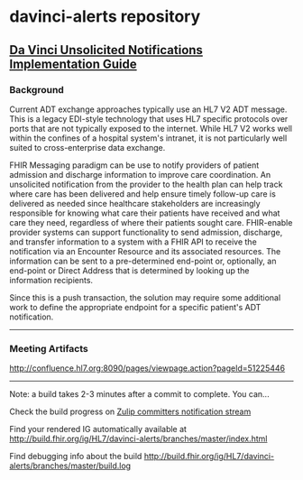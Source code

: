 # davinci-alerts repository
## [Da Vinci Unsolicited Notifications Implementation Guide](http://hl7.org/fhir/us/davinci-alerts/history.html)

### Background

Current ADT exchange approaches typically use an HL7 V2 ADT message. This is a legacy EDI-style technology that uses HL7 specific protocols over ports that are not typically exposed to the internet. While HL7 V2 works well within the confines of a hospital system's intranet, it is not particularly well suited to cross-enterprise data exchange.

FHIR Messaging paradigm can be use to notify providers of patient admission and discharge information to improve care coordination. An unsolicited notification from the provider to the health plan can help track where care has been delivered and help ensure timely follow-up care is delivered as needed since healthcare stakeholders are increasingly responsible for knowing what care their patients have received and what care they need, regardless of where their patients sought care. FHIR-enable provider systems can support functionality to send admission, discharge, and transfer information to a system with a FHIR API to receive the notification via an Encounter Resource and its associated resources. The information can be sent to a pre-determined end-point or, optionally, an end-point or Direct Address that is determined by looking up the information recipients.

Since this is a push transaction, the solution may require some additional work to define the appropriate endpoint for a specific patient's ADT notification.

---

### Meeting Artifacts

http://confluence.hl7.org:8090/pages/viewpage.action?pageId=51225446

---

Note: a build takes 2-3 minutes after a commit to complete. You can...

Check the build progress on [Zulip committers notification stream](https://chat.fhir.org/#narrow/stream/179297-committers.2Fnotification/topic/ig-build)

Find your rendered IG automatically available at
http://build.fhir.org/ig/HL7/davinci-alerts/branches/master/index.html

Find debugging info about the build
http://build.fhir.org/ig/HL7/davinci-alerts/branches/master/build.log
